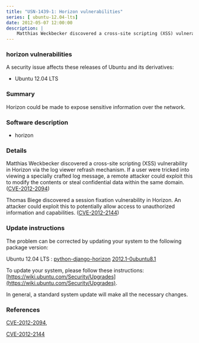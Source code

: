```yaml
---
title: "USN-1439-1: Horizon vulnerabilities"
series: [ ubuntu-12.04-lts]
date: 2012-05-07 12:00:00
description: |
    Matthias Weckbecker discovered a cross-site scripting (XSS) vulnerability in Horizon via the log viewer refrash mechanism. If a user were tricked into viewing a specially crafted log message, a remote attacker could exploit this to modify the contents or steal confidential data within the same domain. ([CVE-2012-2094](http://people.ubuntu.com/~ubuntu-security/cve/CVE-2012-2094))
--- 
```

 
### horizon vulnerabilities

A security issue affects these releases of Ubuntu and its derivatives:

* Ubuntu 12.04 LTS

### Summary

Horizon could be made to expose sensitive information over the network. 

### Software description

* horizon 

### Details

Matthias Weckbecker discovered a cross-site scripting (XSS) vulnerability in Horizon via the log viewer refrash mechanism. If a user were tricked into viewing a specially crafted log message, a remote attacker could exploit this to modify the contents or steal confidential data within the same domain. ([CVE-2012-2094](http://people.ubuntu.com/~ubuntu-security/cve/CVE-2012-2094))

Thomas Biege discovered a session fixation vulnerability in Horizon. An attacker could exploit this to potentially allow access to unauthorized information and capabilities. ([CVE-2012-2144](http://people.ubuntu.com/~ubuntu-security/cve/CVE-2012-2144)) 

### Update instructions

The problem can be corrected by updating your system to the following package version:

Ubuntu 12.04 LTS
 : [python-django-horizon](https://launchpad.net/ubuntu/+source/horizon) <span> [2012.1-0ubuntu8.1](https://launchpad.net/ubuntu/+source/horizon/2012.1-0ubuntu8.1) </span> 

To update your system, please follow these instructions: [https://wiki.ubuntu.com/Security/Upgrades](https://wiki.ubuntu.com/Security/Upgrades).

In general, a standard system update will make all the necessary changes. 

### References

 [CVE-2012-2094](http://people.ubuntu.com/~ubuntu-security/cve/CVE-2012-2094), 

 [CVE-2012-2144](http://people.ubuntu.com/~ubuntu-security/cve/CVE-2012-2144)
 
